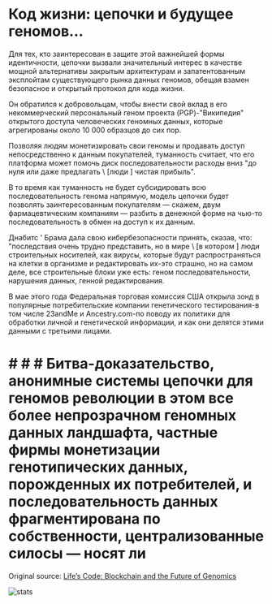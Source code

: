 # Код жизни: цепочки и будущее геномов...

Для тех, кто заинтересован в защите этой важнейшей формы идентичности, цепочки вызвали значительный интерес в качестве мощной альтернативы закрытым архитектурам и запатентованным эксплойтам существующего рынка данных геномов, обещая взамен безопасное и открытый протокол для кода жизни.

Он обратился к добровольцам, чтобы внести свой вклад в его некоммерческий персональный геном проекта (PGP)-"Википедия" открытого доступа человеческих геномных данных, которые агрегированы около 10 000 образцов до сих пор.

Позволяя людям монетизировать свои геномы и продавать доступ непосредственно к данным покупателей, туманность считает, что его платформа может помочь диск последовательности расходы вниз "до нуля или даже предлагать \ [люди \] чистая прибыль".

В то время как туманность не будет субсидировать всю последовательность генома напрямую, модель цепочки будет позволять заинтересованным покупателям — скажем, двум фармацевтическим компаниям — разбить в денежной форме на чью-то последовательность в обмен на доступ к их данным.

Днабитс ' Брама дала свою кибербезопасности принять, сказав, что: "последствия очень трудно представить, но в мире \ [в котором \] люди строительных носителей, как вирусы, которые будут распространяться на клетки в организме и редактировать их-это страшно, но на самом деле, все строительные блоки уже есть: геном последовательности, нарушения данных, генной редактирования.

В мае этого года Федеральная торговая комиссия США открыла зонд в популярные потребительские компании генетического тестирования-в том числе 23andMe и Ancestry.com-по поводу их политики для обработки личной и генетической информации, и как они делятся этими данными с третьими лицами.

# # # # Битва-доказательство, анонимные системы цепочки для геномов революции в этом все более непрозрачном геномных данных ландшафта, частные фирмы монетизации генотипических данных, порожденных их потребителей, и последовательность данных фрагментирована по собственности, централизованные силосы — носят ли

Original source: [Life’s Code: Blockchain and the Future of Genomics](https://cointelegraph.com/news/lifes-code-blockchain-and-the-future-of-genomics)

![stats](https://c.statcounter.com/11760860/0/a89fa40b/1/ "stats")